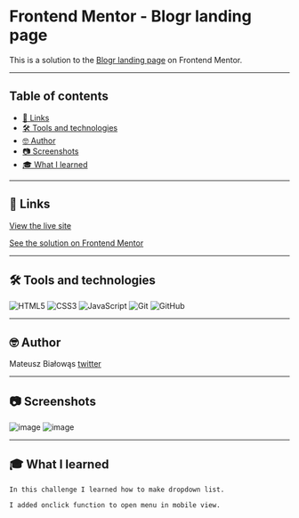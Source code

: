 # Frontend Mentor - Blogr landing page

This is a solution to the [Blogr landing page](https://www.frontendmentor.io/challenges/blogr-landing-page-EX2RLAApP) on Frontend Mentor.

---
## Table of contents
* [🔗 Links](#-Links)
* [🛠 Tools and technologies ](#-Tools-and-technologies)
* [🤓 Author](#-Author)
* [📷 Screenshots](#-Screenshots)
* [🎓 What I learned](#-What-I-learned)


---
## 🔗 Links
[View the live site](https://fm-blogr-landing-page.vercel.app/)

[See the solution on Frontend Mentor](https://www.frontendmentor.io/solutions/responding-landing-page-using-media-query-DJ4h9iHrp)

---
## 🛠 Tools and technologies 
<div style: "display: flex;">
  
   <img alt="HTML5" src="https://img.shields.io/badge/HTML5-E34F26?style=for-the-badge&logo=HTML5&logoColor=white"/>
   <img alt="CSS3" src="https://img.shields.io/badge/CSS3-1572B6?style=for-the-badge&logo=CSS3&logoColor=white"/>
   <img alt="JavaScript" src="https://img.shields.io/badge/JavaScript-F7DF1E?style=for-the-badge&logo=JavaScript&logoColor=white"/>
   <img alt="Git" src="https://img.shields.io/badge/Git-F05032?style=for-the-badge&logo=Git&logoColor=white"/>
   <img alt="GitHub" src="https://img.shields.io/badge/GitHub-181717?style=for-the-badge&logo=GitHub&logoColor=white"/>
</div>

---
## 🤓 Author
Mateusz Białowąs [twitter](https://twitter.com/coding_mat)

---
## 📷 Screenshots
![image](https://user-images.githubusercontent.com/58574619/121962104-90872180-cd68-11eb-837b-8428b4dc0789.png)
![image](https://user-images.githubusercontent.com/58574619/121962122-9977f300-cd68-11eb-9a4b-5c2b6b67b82b.png)

---
## 🎓 What I learned
```
In this challenge I learned how to make dropdown list.

I added onclick function to open menu in mobile view.
```
